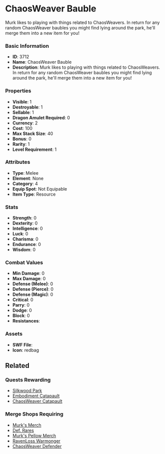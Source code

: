 # ChaosWeaver Bauble

Murk likes to playing with things related to ChaosWeavers.  In return for any random ChaosWeaver baubles you might find lying around the park, he'll merge them into a new item for you!

### Basic Information

- **ID**: 3712
- **Name**: ChaosWeaver Bauble
- **Description**: Murk likes to playing with things related to ChaosWeavers.  In return for any random ChaosWeaver baubles you might find lying around the park, he&#039;ll merge them into a new item for you!

### Properties

- **Visible**: 1
- **Destroyable**: 1
- **Sellable**: 1
- **Dragon Amulet Required**: 0
- **Currency**: 2
- **Cost**: 100
- **Max Stack Size**: 40
- **Bonus**: 0
- **Rarity**: 1
- **Level Requirement**: 1

### Attributes

- **Type**: Melee
- **Element**: None
- **Category**: 4
- **Equip Spot**: Not Equipable
- **Item Type**: Resource

### Stats

- **Strength**: 0
- **Dexterity**: 0
- **Intelligence**: 0
- **Luck**: 0
- **Charisma**: 0
- **Endurance**: 0
- **Wisdom**: 0

### Combat Values

- **Min Damage**: 0
- **Max Damage**: 0
- **Defense (Melee)**: 0
- **Defense (Pierce)**: 0
- **Defense (Magic)**: 0
- **Critical**: 0
- **Parry**: 0
- **Dodge**: 0
- **Block**: 0
- **Resistances**: 

### Assets

- **SWF File**: 
- **Icon**: redbag

## Related

### Quests Rewarding

- [Silkwood Park](../quests/585-silkwood-park.md)
- [Embodiment Catapault](../quests/725-embodiment-catapault.md)
- [ChaosWeaver Catapault](../quests/730-chaosweaver-catapault.md)

### Merge Shops Requiring

- [Murk's Merch](../merge-shops/66-murk-s-merch.md)
- [Def. Rares](../merge-shops/4-def-rares.md)
- [Murk's Pellow Merch](../merge-shops/84-murk-s-pellow-merch.md)
- [RavenLoss Warmonger](../merge-shops/82-ravenloss-warmonger.md)
- [ChaosWeaver Defender](../merge-shops/83-chaosweaver-defender.md)

